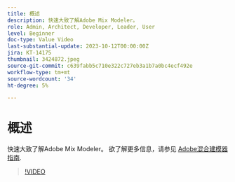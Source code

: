 ```yaml
---
title: 概述
description: 快速大致了解Adobe Mix Modeler。
role: Admin, Architect, Developer, Leader, User
level: Beginner
doc-type: Value Video
last-substantial-update: 2023-10-12T00:00:00Z
jira: KT-14175
thumbnail: 3424872.jpeg
source-git-commit: c639fabb5c710e322c727eb3a1b7a0bc4ecf492e
workflow-type: tm+mt
source-wordcount: '34'
ht-degree: 5%

---
```



# 概述

快速大致了解Adobe Mix Modeler。 欲了解更多信息，请参见 [Adobe混合建模器指南](https://experienceleague.adobe.com/docs/mix-modeler/using/get-started/workflow.html).

>[!VIDEO](https://video.tv.adobe.com/v/3424872/?learn=on)
